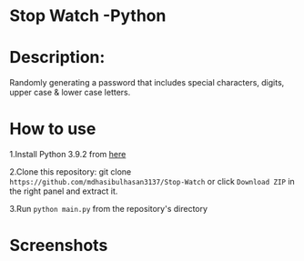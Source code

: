# Stop Watch -Python

# Description:
Randomly generating a password that includes special characters, digits, upper case & lower case letters.

# How to use
1.Install Python 3.9.2 from [here](https://www.python.org/downloads)

2.Clone this repository: git clone `https://github.com/mdhasibulhasan3137/Stop-Watch` or click `Download ZIP` in the right panel and extract it.

3.Run `python main.py` from the repository's directory

# Screenshots
